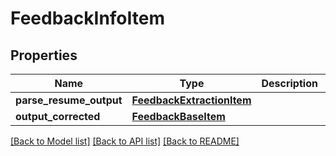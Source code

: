 # FeedbackInfoItem


## Properties
Name | Type | Description | Notes
------------ | ------------- | ------------- | -------------
**parse_resume_output** | [**FeedbackExtractionItem**](FeedbackExtractionItem.md) |  | 
**output_corrected** | [**FeedbackBaseItem**](FeedbackBaseItem.md) |  | 

[[Back to Model list]](../README.md#documentation-for-models) [[Back to API list]](../README.md#documentation-for-api-endpoints) [[Back to README]](../README.md)


